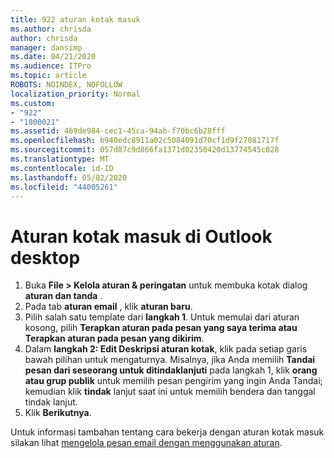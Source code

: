 ```yaml
---
title: 922 aturan kotak masuk
ms.author: chrisda
author: chrisda
manager: dansimp
ms.date: 04/21/2020
ms.audience: ITPro
ms.topic: article
ROBOTS: NOINDEX, NOFOLLOW
localization_priority: Normal
ms.custom:
- "922"
- "1800021"
ms.assetid: 469de984-cec1-45ca-94ab-f70bc6b28fff
ms.openlocfilehash: b940edc8911a02c5084091d70cf1d9f27081717f
ms.sourcegitcommit: 057d87c9d866fa1371d02350420d13774545c028
ms.translationtype: MT
ms.contentlocale: id-ID
ms.lasthandoff: 05/02/2020
ms.locfileid: "44005261"
---
```

# <a name="inbox-rules-in-outlook-desktop"></a>Aturan kotak masuk di Outlook desktop

1. Buka **File > Kelola aturan & peringatan** untuk membuka kotak dialog **aturan dan tanda** .
2. Pada tab **aturan email** , klik **aturan baru**.
3. Pilih salah satu template dari **langkah 1**. Untuk memulai dari aturan kosong, pilih **Terapkan aturan pada pesan yang saya terima atau Terapkan aturan pada pesan yang dikirim**.
4. Dalam **langkah 2: Edit Deskripsi aturan kotak**, klik pada setiap garis bawah pilihan untuk mengaturnya. Misalnya, jika Anda memilih **Tandai pesan dari seseorang untuk ditindaklanjuti** pada langkah 1, klik **orang atau grup publik** untuk memilih pesan pengirim yang ingin Anda Tandai; kemudian klik **tindak** lanjut saat ini untuk memilih bendera dan tanggal tindak lanjut.
5. Klik **Berikutnya**.

Untuk informasi tambahan tentang cara bekerja dengan aturan kotak masuk silakan lihat [mengelola pesan email dengan menggunakan aturan](https://support.office.com/article/manage-email-messages-by-using-rules-c24f5dea-9465-4df4-ad17-a50704d66c59).
